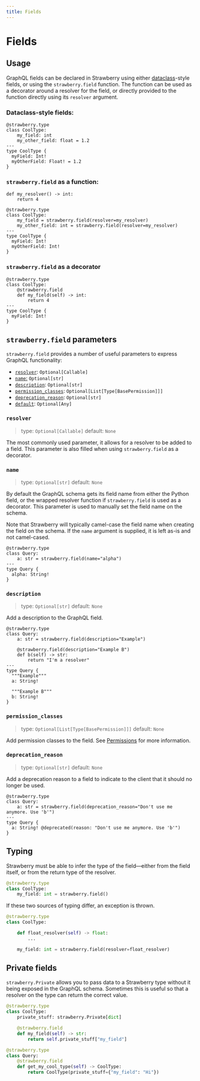 ```yaml
---
title: Fields
---
```


# Fields

## Usage

GraphQL fields can be declared in Strawberry using either
[dataclass][dataclass_docs]-style fields, or using the `strawberry.field`
function. The function can be used as a decorator around a resolver for the
field, or directly provided to the function directly using its `resolver`
argument.

[dataclass_docs]: https://docs.python.org/3/library/dataclasses.html

### Dataclass-style fields:

```python+schema
@strawberry.type
class CoolType:
    my_field: int
    my_other_field: float = 1.2
---
type CoolType {
  myField: Int!
  myOtherField: Float! = 1.2
}
```

### `strawberry.field` as a function:

```python+schema
def my_resolver() -> int:
    return 4

@strawberry.type
class CoolType:
    my_field = strawberry.field(resolver=my_resolver)
    my_other_field: int = strawberry.field(resolver=my_resolver)
---
type CoolType {
  myField: Int!
  myOtherField: Int!
}
```

### `strawberry.field` as a decorator

```python+schema
@strawberry.type
class CoolType:
    @strawberry.field
    def my_field(self) -> int:
        return 4
---
type CoolType {
  myField: Int!
}
```

## `strawberry.field` parameters

`strawberry.field` provides a number of useful parameters to express GraphQL
functionality:

- [`resolver`](#resolver): `Optional[Callable]`
- [`name`:](#name) `Optional[str]`
- [`description`](#description): `Optional[str]`
- [`permission_classes`](#permission_classes):
  `Optional[List[Type[BasePermission]]]`
- [`deprecation_reason`](#deprecation_reason): `Optional[str]`
- [`default`](#default): `Optional[Any]`

### `resolver`

> type: `Optional[Callable]`
> default: `None`

The most commonly used parameter, it allows for a resolver to be added to a
field. This parameter is also filled when using `strawberry.field` as a
decorator.

### `name`

> type: `Optional[str]`
> default: `None`

By default the GraphQL schema gets its field name from either the Python field,
or the wrapped resolver function if `strawberry.field` is used as a decorator.
This parameter is used to manually set the field name on the schema.

Note that Strawberry will typically camel-case the field name when creating the
field on the schema. If the `name` argument is supplied, it is left as-is and
not camel-cased.

```python+schema
@strawberry.type
class Query:
    a: str = strawberry.field(name="alpha")
---
type Query {
  alpha: String!
}
```

### `description`

> type: `Optional[str]`
> default: `None`

Add a description to the GraphQL field.

```python+schema
@strawberry.type
class Query:
    a: str = strawberry.field(description="Example")

    @strawberry.field(description="Example B")
    def b(self) -> str:
        return "I'm a resolver"
---
type Query {
  """Example"""
  a: String!

  """Example B"""
  b: String!
}
```

### `permission_classes`

> type: `Optional[List[Type[BasePermission]]]`
> default: `None`

Add permission classes to the field. See [Permissions][permission_docs] for
more information.

[permission_docs]: /docs/features/permissions

### `deprecation_reason`

> type: `Optional[str]`
> default: `None`

Add a deprecation reason to a field to indicate to the client that it should no
longer be used.

```python+schema
@strawberry.type
class Query:
    a: str = strawberry.field(deprecation_reason="Don't use me anymore. Use 'b'")
---
type Query {
  a: String! @deprecated(reason: "Don't use me anymore. Use 'b'")
}
```

## Typing

Strawberry must be able to infer the type of the field—either from the field
itself, or from the return type of the resolver.

```python
@strawberry.type
class CoolType:
    my_field: int = strawberry.field()
```

If these two sources of typing differ, an exception is thrown.

```python
@strawberry.type
class CoolType:

    def float_resolver(self) -> float:
        ...

    my_field: int = strawberry.field(resolver=float_resolver)
```

## Private fields

`strawberry.Private` allows you to pass data to a Strawberry type without it
being exposed in the GraphQL schema. Sometimes this is useful so that a resolver
on the type can return the correct value.

```python
@strawberry.type
class CoolType:
    private_stuff: strawberry.Private[dict]

    @strawberry.field
    def my_field(self) -> str:
        return self.private_stuff["my_field"]

@strawberry.type
class Query:
    @strawberry.field
    def get_my_cool_type(self) -> CoolType:
        return CoolType(private_stuff={"my_field": "Hi"})
```

<!--
## Exceptions

TODO
TODO: What happens when the field has no resolver or default value
-->
